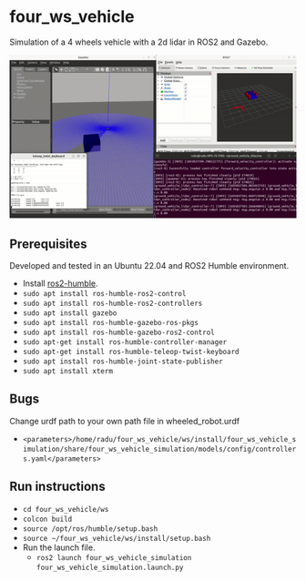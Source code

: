 # four_ws_vehicle

Simulation of a 4 wheels vehicle with a 2d lidar in ROS2 and Gazebo.

![](miscellaneous/demo.gif)

## Prerequisites
Developed and tested in an Ubuntu 22.04 and ROS2 Humble environment.
- Install [ros2-humble](https://docs.ros.org/en/humble/Installation.html).
- `sudo apt install ros-humble-ros2-control`
- `sudo apt install ros-humble-ros2-controllers`
- `sudo apt install gazebo`
- `sudo apt install ros-humble-gazebo-ros-pkgs`
- `sudo apt install ros-humble-gazebo-ros2-control`
- `sudo apt-get install ros-humble-controller-manager`
- `sudo apt-get install ros-humble-teleop-twist-keyboard`
- `sudo apt install ros-humble-joint-state-publisher`
- `sudo apt install xterm`

## Bugs
Change urdf path to your own path file in wheeled_robot.urdf
- `<parameters>/home/radu/four_ws_vehicle/ws/install/four_ws_vehicle_simulation/share/four_ws_vehicle_simulation/models/config/controllers.yaml</parameters>`

## Run instructions
- `cd four_ws_vehicle/ws`
- `colcon build`
- `source /opt/ros/humble/setup.bash`
- `source ~/four_ws_vehicle/ws/install/setup.bash`
- Run the launch file.
	- `ros2 launch four_ws_vehicle_simulation four_ws_vehicle_simulation.launch.py`